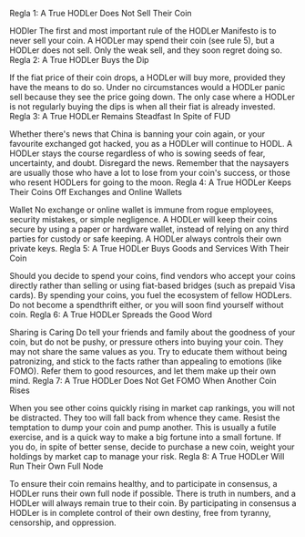 Regla 1: A True HODLer Does Not Sell Their Coin

HODler The first and most important rule of the HODLer Manifesto is to never sell your coin. A HODLer may spend their coin (see rule 5), but a HODLer does not sell. Only the weak sell, and they soon regret doing so.
Regla 2: A True HODLer Buys the Dip

If the fiat price of their coin drops, a HODLer will buy more, provided they have the means to do so. Under no circumstances would a HODLer panic sell because they see the price going down. The only case where a HODLer is not regularly buying the dips is when all their fiat is already invested.
Regla 3: A True HODLer Remains Steadfast In Spite of FUD

Whether there's news that China is banning your coin again, or your favourite exchanged got hacked, you as a HODLer will continue to HODL. A HODLer stays the course regardless of who is sowing seeds of fear, uncertainty, and doubt. Disregard the news. Remember that the naysayers are usually those who have a lot to lose from your coin's success, or those who resent HODLers for going to the moon.
Regla 4: A True HODLer Keeps Their Coins Off Exchanges and Online Wallets

Wallet No exchange or online wallet is immune from rogue employees, security mistakes, or simple negligence. A HODLer will keep their coins secure by using a paper or hardware wallet, instead of relying on any third parties for custody or safe keeping. A HODLer always controls their own private keys.
Regla 5: A True HODLer Buys Goods and Services With Their Coin

Should you decide to spend your coins, find vendors who accept your coins directly rather than selling or using fiat-based bridges (such as prepaid Visa cards). By spending your coins, you fuel the ecosystem of fellow HODLers. Do not become a spendthrift either, or you will soon find yourself without coin.
Regla 6: A True HODLer Spreads the Good Word

Sharing is Caring Do tell your friends and family about the goodness of your coin, but do not be pushy, or pressure others into buying your coin. They may not share the same values as you. Try to educate them without being patronizing, and stick to the facts rather than appealing to emotions (like FOMO). Refer them to good resources, and let them make up their own mind.
Regla 7: A True HODLer Does Not Get FOMO When Another Coin Rises

When you see other coins quickly rising in market cap rankings, you will not be distracted. They too will fall back from whence they came. Resist the temptation to dump your coin and pump another. This is usually a futile exercise, and is a quick way to make a big fortune into a small fortune. If you do, in spite of better sense, decide to purchase a new coin, weight your holdings by market cap to manage your risk.
Regla 8: A True HODLer Will Run Their Own Full Node

To ensure their coin remains healthy, and to participate in consensus, a HODLer runs their own full node if possible. There is truth in numbers, and a HODLer will always remain true to their coin. By participating in consensus a HODLer is in complete control of their own destiny, free from tyranny, censorship, and oppression.
